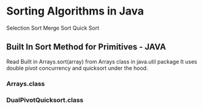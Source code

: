 # Sorting Algorithms in Java

Selection Sort
Merge Sort
Quick Sort

## Built In Sort Method for Primitives - JAVA

Read Built in Arrays.sort(array) from Arrays class in java.util package
It uses double pivot concurrency and quicksort under the hood.

### Arrays.class

### DualPivotQuicksort.class
